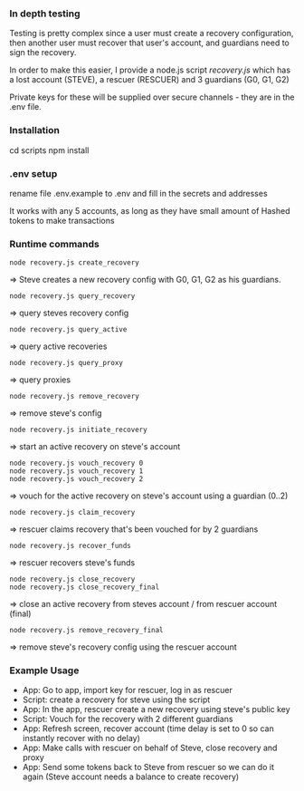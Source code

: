 ### In depth testing

Testing is pretty complex since a user must create a recovery configuration, then another user must recover that user's account, and guardians need to sign the recovery. 

In order to make this easier, I provide a node.js script *recovery.js* which has a lost account (STEVE), a rescuer (RESCUER) and 3 guardians (G0, G1, G2)

Private keys for these will be supplied over secure channels - they are in the .env file. 

### Installation
cd scripts
npm install

### .env setup
rename file .env.example to .env and fill in the secrets and addresses

It works with any 5 accounts, as long as they have small amount of Hashed tokens to make transactions

### Runtime commands

    node recovery.js create_recovery

=> Steve creates a new recovery config with G0, G1, G2 as his guardians. 

    node recovery.js query_recovery

=> query steves recovery config

    node recovery.js query_active

=> query active recoveries
    
    node recovery.js query_proxy

=> query proxies

    node recovery.js remove_recovery

=> remove steve's config

    node recovery.js initiate_recovery

=> start an active recovery on steve's account

    node recovery.js vouch_recovery 0
    node recovery.js vouch_recovery 1
    node recovery.js vouch_recovery 2

=> vouch for the active recovery on steve's account using a guardian (0..2)

    node recovery.js claim_recovery

=> rescuer claims recovery that's been vouched for by 2 guardians

    node recovery.js recover_funds

=> rescuer recovers steve's funds

    node recovery.js close_recovery
    node recovery.js close_recovery_final

=> close an active recovery from steves account / from rescuer account (final)

    node recovery.js remove_recovery_final

=> remove steve's recovery config using the rescuer account


### Example Usage

- App: Go to app, import key for rescuer, log in as rescuer
- Script: create a recovery for steve using the script
- App: In the app, rescuer create a new recovery using steve's public key
- Script: Vouch for the recovery with 2 different guardians
- App: Refresh screen, recover account (time delay is set to 0 so can instantly recover with no delay)
- App: Make calls with rescuer on behalf of Steve, close recovery and proxy
- App: Send some tokens back to Steve from rescuer so we can do it again (Steve account needs a balance to create recovery)
